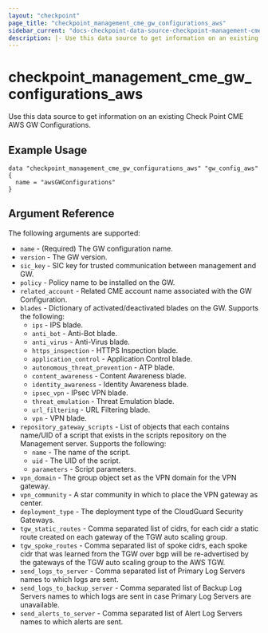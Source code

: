 ```yaml
---
layout: "checkpoint"
page_title: "checkpoint_management_cme_gw_configurations_aws"
sidebar_current: "docs-checkpoint-data-source-checkpoint-management-cme-gw-configurations-aws"
description: |- Use this data source to get information on an existing Check Point CME AWS GW Configurations.
---
```


# checkpoint_management_cme_gw_configurations_aws

Use this data source to get information on an existing Check Point CME AWS GW Configurations.

## Example Usage

```hcl
data "checkpoint_management_cme_gw_configurations_aws" "gw_config_aws" {
  name = "awsGWConfigurations"
}
```

## Argument Reference

The following arguments are supported:

* `name` - (Required) The GW configuration name.
* `version` - The GW version.
* `sic_key` - SIC key for trusted communication between management and GW.
* `policy` - Policy name to be installed on the GW.
* `related_account` - Related CME account name associated with the GW Configuration.
* `blades` - Dictionary of activated/deactivated blades on the GW. Supports the following:
    * `ips` - IPS blade.
    * `anti_bot` - Anti-Bot blade.
    * `anti_virus` - Anti-Virus blade.
    * `https_inspection` - HTTPS Inspection blade.
    * `application_control` - Application Control blade.
    * `autonomous_threat_prevention` - ATP blade.
    * `content_awareness` - Content Awareness blade.
    * `identity_awareness` - Identity Awareness blade.
    * `ipsec_vpn` - IPsec VPN blade.
    * `threat_emulation` - Threat Emulation blade.
    * `url_filtering` - URL Filtering blade.
    * `vpn` - VPN blade.
* `repository_gateway_scripts` - List of objects that each contains name/UID of a script that exists in the scripts
  repository on the Management server. Supports the following:
    * `name` - The name of the script.
    * `uid` - The UID of the script.
    * `parameters` - Script parameters.
* `vpn_domain` - The group object set as the VPN domain for the VPN gateway.
* `vpn_community` - A star community in which to place the VPN gateway as center.
* `deployment_type` - The deployment type of the CloudGuard Security Gateways.
* `tgw_static_routes` - Comma separated list of cidrs, for each cidr a static route created on each gateway of the TGW
  auto scaling group.
* `tgw_spoke_routes` - Comma separated list of spoke cidrs, each spoke cidr that was learned from the TGW over bgp will
  be re-advertised by the gateways of the TGW auto scaling group to the AWS TGW.
* `send_logs_to_server` - Comma separated list of Primary Log Servers names to which logs are sent.
* `send_logs_to_backup_server` - Comma separated list of Backup Log Servers names to which logs are sent in case Primary
  Log Servers are unavailable.
* `send_alerts_to_server` - Comma separated list of Alert Log Servers names to which alerts are sent.
